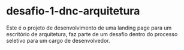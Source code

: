 # desafio-1-dnc-arquitetura
Este é o projeto de desenvolvimento de uma landing page para um escritório de arquitetura, faz parte de um desafio dentro do processo seletivo para um cargo de desenvolvedor.
